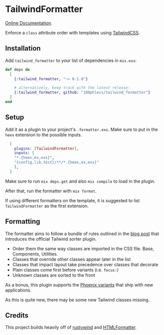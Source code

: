 # TailwindFormatter

[Online Documentation](https://hexdocs.pm/tailwind_formatter).

<!-- MDOC !-->

Enforce a `class` attribute order with templates using [TailwindCSS](tailwindcss.com). 

## Installation

Add `tailwind_formatter` to your list of dependencies in `mix.exs`:

```elixir
def deps do
  [
    {:tailwind_formatter, "~> 0.1.0"}

    # alternatively, keep track with the latest release:
    {:tailwind_formatter, github: "100phlecs/tailwind_formatter"}
  ]
end
```

## Setup

Add it as a plugin to your project's `.formatter.exs`. 
Make sure to put in the `heex` extension to the possible inputs.

```elixir
  [
    plugins: [TailwindFormatter],
    inputs: [
    "*.{heex,ex,exs}",
    "{config,lib,test}/**/*.{heex,ex,exs}"
    ],
  ]
```

Make sure to run `mix deps.get` and also `mix compile` to load in the plugin.

After that, run the formatter with `mix format`.

If using different formatters on the template, it is suggested 
to list `TailwindFormatter` as the first extension.

## Formatting

The formatter aims to follow a bundle of rules outlined in the [blog post](https://tailwindcss.com/blog/automatic-class-sorting-with-prettier)
that introduces the official Tailwind sorter plugin. 

- Order them the same way classes are imported in the CSS file. Base, Components, Utilities.
- Classes that override other classes appear later in the list
- Classes that impact layout take precedence over classes that decorate 
- Plain classes come first before variants (i.e. `focus:`)
- Unknown classes are sorted to the front


As a bonus, this plugin supports the [Phoenix variants](https://fly.io/phoenix-files/phoenix-liveview-tailwind-variants/)
that ship with new applications.

As this is quite new, there may be some new Tailwind classes missing.


## Credits

This project builds heavily off of [rustywind](https://github.com/avencera/rustywind) 
and [HTMLFormatter](https://hexdocs.pm/phoenix_live_view/Phoenix.LiveView.HTMLFormatter.html).

